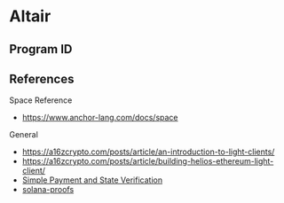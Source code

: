 # Altair

## Program ID



## References
Space Reference
- https://www.anchor-lang.com/docs/space

General
- https://a16zcrypto.com/posts/article/an-introduction-to-light-clients/
- https://a16zcrypto.com/posts/article/building-helios-ethereum-light-client/
- [Simple Payment and State Verification](https://docs.solanalabs.com/proposals/simple-payment-and-state-verification)
- [solana-proofs](https://github.com/Sovereign-Labs/solana-proofs/tree/master)
